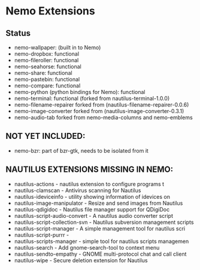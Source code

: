 # Nemo Extensions

## Status

- nemo-wallpaper: (built in to Nemo)
- nemo-dropbox: functional
- nemo-fileroller: functional
- nemo-seahorse: functional
- nemo-share: functional
- nemo-pastebin: functional
- nemo-compare: functional
- nemo-python (python bindings for Nemo): functional
- nemo-terminal: functional (forked from nautilus-terminal-1.0.0)
- nemo-filename-repairer forked from (nautilus-filename-repairer-0.0.6)
- nemo-image-converter forked from (nautilus-image-converter-0.3.1)
- nemo-audio-tab forked from nemo-media-columns and nemo-emblems

## NOT YET INCLUDED:

- nemo-bzr: part of bzr-gtk, needs to be isolated from it

## NAUTILUS EXTENSIONS MISSING IN NEMO:

- nautilus-actions                - nautilus extension to configure programs t
- nautilus-clamscan               - Antivirus scanning for Nautilus
- nautilus-ideviceinfo            - utility showing information of idevices on
- nautilus-image-manipulator      - Resize and send images from Nautilus
- nautilus-qdigidoc               - Nautilus file manager support for QDigiDoc
- nautilus-script-audio-convert   - A nautilus audio converter script
- nautilus-script-collection-svn  - Nautilus subversion management scripts
- nautilus-script-manager         - A simple management tool for nautilus scri
- nautilus-script-purrr           -
- nautilus-scripts-manager        - simple tool for nautilus scripts managemen
- nautilus-search                 - Add gnome-search-tool to context menu
- nautilus-sendto-empathy         - GNOME multi-protocol chat and call client
- nautilus-wipe                   - Secure deletion extension for Nautilus

